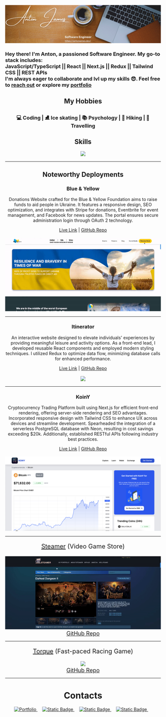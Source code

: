
<a href="https://antonjames.dev/">
  <img src="./assets/banner2.png">
</a>
<br>

<h3>Hey there! I'm Anton, a passioned Software Engineer. My go-to stack includes: 
<div>JavaScript/TypeScript || React || Next.js || Redux || Tailwind CSS || REST APIs</div>
I'm always eager to collaborate and lvl up my skills 😎. Feel free to <a href="https://antonjames.dev/#contact">reach out</a> or explore my <a href="https://antonjames.dev/">portfolio</a></h3>


<div align="center">
  <h2>My Hobbies</h2>
  <h3>💻 Coding | ⛸️ Ice skating | 📚 Psychology | 🥾 Hiking | 🧳 Travelling</h3>
  <!-- <hr> -->
  <h2>Skills</h2>
  <img src="https://skillicons.dev/icons?i=js,ts,react,redux,ruby,rails,python,go,nodejs,webpack,html,css,tailwind,docker,next,postgres,mongodb,git,express,aws&perline=10" />
  <hr>
  <h2>Noteworthy Deployments</h2>

  <!-- <p style="font-size: 20px;"><a href="https://antonjames.dev/">Portfolio</a></p>
  <img src="./assets/portfolio_gif.gif">
  <br>
  <a style="font-size: 18px;" style="font-size: 18px;" href="https://antonjames.dev/">GitHub Repo</a>
  <hr> -->

  <h3>Blue & Yellow</h3>
  <p>Donations Website crafted for the Blue & Yellow Foundation aims to raise funds to aid people in Ukraine. It features a responsive design, SEO optimization, and integrates with Stripe for donations, Eventbrite for event management, and Facebook for news updates. The portal ensures secure administration login through OAuth 2 technology.</p>
  <div>
    <a href="https://blueyellowfoundation.org/">Live Link</a> | 
    <a href="https://github.com/AntonJames-Sistence/BlueYellowTeam">GitHub Repo</a>
  </div>
  </br>
  <img src="./assets/blueyellow_gif.gif">
  <hr>

  <h3>Itinerator</h3>
  <p>An interactive website designed to elevate individuals' experiences by providing meaningful leisure and activity options. As a front-end lead, I developed reusable React components and employed modern styling techniques. I utilized Redux to optimize data flow, minimizing database calls for enhanced performance.</p>
  <div>
    <a href="https://excursionexplorer.onrender.com/">Live Link</a> |
    <a href="https://github.com/dtannyc1/itinerator">GitHub Repo</a>
  </div>
  </br>
  <img src="./assets/itinerator_gif.gif">
  <hr>
    
  <h3>KoinY</h3>
  <p>Cryptocurrency Trading Platform built using Next.js for efficient front-end rendering, offering server-side rendering and SEO advantages. Incorporated responsive design with Tailwind CSS to enhance UX across devices and streamline development. Spearheaded the integration of a serverless PostgreSQL database with Neon, resulting in cost savings exceeding $20k. Additionally, established RESTful APIs following industry best practices.</p>
  <div>
    <a href="https://koiny.vercel.app/">Live Link</a> | 
    <a href="https://github.com/AntonJames-Sistence/KoinY">GitHub Repo</a>
  </div>
  </br>
  <img src="./assets/koiny.png">
  <hr>

  <p style="font-size: 20px;"><a href="https://steamer-9bo7.onrender.com/">Steamer</a> (Video Game Store)</p>
  <img src="./assets/steamer_gif.gif">
  <br>
  <a style="font-size: 18px;" href="https://github.com/AntonJames-Sistence/Steamer">GitHub Repo</a>
  <hr>

  <p style="font-size: 20px;"><a href="https://antonjames-sistence.github.io/Torque/">Torque</a> (Fast-paced Racing Game)</p>
  <img src="./assets/torque_gif.gif">
  <br>
  <a style="font-size: 18px;" href="https://github.com/AntonJames-Sistence/Torque">GitHub Repo</a>
  <hr>

  <h1>Contacts</h1>
</div>

<div align="center">
  <a href="https://antonjames.dev/">
    <img alt="Portfolio" src="https://img.shields.io/badge/My-Portfolio-067326">
  </a> &nbsp;&nbsp;&nbsp;
  <a href="https://www.linkedin.com/in/anton-james-ja/">
<!--     <img src="https://img.shields.io/badge/LinkedIn-0077B5?style=for-the-badge&logo=linkedin&logoColor=white"> -->
    <img alt="Static Badge" src="https://img.shields.io/badge/Linked-In-blue">
  </a> &nbsp;&nbsp;&nbsp;
  <a href="https://wellfound.com/u/anton-james">
<!--     <img src="https://img.shields.io/badge/AngelList-000000?style=for-the-badge&logo=AngelList&logoColor=white"> -->
    <img alt="Static Badge" src="https://img.shields.io/badge/Well-found-929608">
  </a> &nbsp;&nbsp;&nbsp;
  <a href="mailto:anton.james.ja@gmail.com">
<!--     <img src="https://img.shields.io/badge/Gmail-D14836?style=for-the-badge&logo=gmail&logoColor=white"> -->
    <img alt="Static Badge" src="https://img.shields.io/badge/e-Mail-8a150c">
  </a> &nbsp;&nbsp;&nbsp;
</div>
